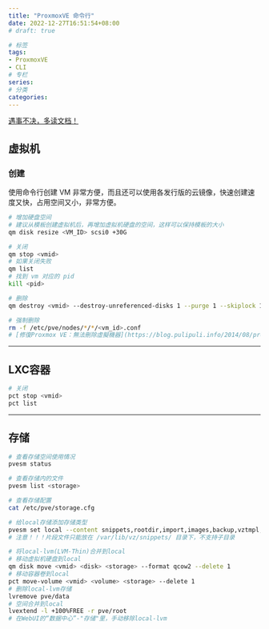 ```yaml
---
title: "ProxmoxVE 命令行"
date: 2022-12-27T16:51:54+08:00
# draft: true

# 标签
tags:
- ProxmoxVE
- CLI
# 专栏
series:
# 分类
categories:
---
```


[遇事不决，多读文档！](https://pve.proxmox.com/pve-docs/index.html)

## 虚拟机

### 创建
使用命令行创建 VM 非常方便，而且还可以使用各发行版的云镜像，快速创建速度又快，占用空间又小，非常方便。
<script src="https://gist.github.com/Cuile/6e42bea498355d5cafaacfa66981daf9.js"></script>

```bash
# 增加硬盘空间
# 建议从模板创建虚拟机后，再增加虚拟机硬盘的空间，这样可以保持模板的大小
qm disk resize <VM_ID> scsi0 +30G

# 关闭
qm stop <vmid>
# 如果关闭失败
qm list
# 找到 vm 对应的 pid
kill <pid>

# 删除
qm destroy <vmid> --destroy-unreferenced-disks 1 --purge 1 --skiplock 1

# 强制删除
rm -f /etc/pve/nodes/*/*/<vm_id>.conf
# [修復Proxmox VE：無法刪除虛擬機器](https://blog.pulipuli.info/2014/08/proxmox-ve-fix-proxmox-ve-destroy.html#postcataproxmox-ve-fix-proxmox-ve-destroy.html0_anchor2)
```

---
## LXC容器

```bash
# 关闭
pct stop <vmid>
pct list
```

---
## 存储

```bash
# 查看存储空间使用情况
pvesm status

# 查看存储内的文件
pvesm list <storage>

# 查看存储配置
cat /etc/pve/storage.cfg

# 给local存储添加存储类型
pvesm set local --content snippets,rootdir,import,images,backup,vztmpl,iso
# 注意！！！片段文件只能放在 /var/lib/vz/snippets/ 目录下，不支持子目录

# 将local-lvm(LVM-Thin)合并到local
# 移动虚拟机硬盘到local
qm disk move <vmid> <disk> <storage> --format qcow2 --delete 1
# 移动容器卷到local
pct move-volume <vmid> <volume> <storage> --delete 1
# 删除local-lvm存储
lvremove pve/data
# 空间合并到local
lvextend -l +100%FREE -r pve/root
# 在WebUI的“数据中心”-"存储"里，手动移除local-lvm
```